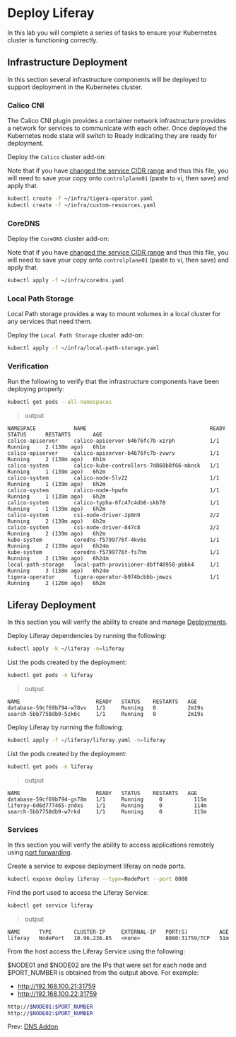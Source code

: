 # Deploy Liferay

In this lab you will complete a series of tasks to ensure your Kubernetes cluster is functioning correctly.

## Infrastructure Deployment

In this section several infrastructure components will be deployed to support deployment in the Kubernetes cluster.  

### Calico CNI

The Calico CNI plugin provides a container network infrastructure provides a network for services to communicate with each other.  Once deployed the Kubernetes node state will switch to Ready indicating they are ready for deployment.

[//]: # (host:controlplane01)

Deploy the `Calico` cluster add-on:

Note that if you have [changed the service CIDR range](./01-prerequisites.md#service-network) and thus this file, you will need to save your copy onto `controlplane01` (paste to vi, then save) and apply that.

```bash
kubectl create -f ~/infra/tigera-operator.yaml 
kubectl create -f ~/infra/custom-resources.yaml
```

### CoreDNS

[//]: # (host:controlplane01)

Deploy the `CoreDNS` cluster add-on:

Note that if you have [changed the service CIDR range](./01-prerequisites.md#service-network) and thus this file, you will need to save your copy onto `controlplane01` (paste to vi, then save) and apply that.

```bash
kubectl apply -f ~/infra/coredns.yaml
```

### Local Path Storage

Local Path storage provides a way to mount volumes in a local cluster for any services that need them.

Deploy the `Local Path Storage` cluster add-on:

```bash
kubectl apply -f ~/infra/local-path-storage.yaml
```

### Verification

Run the following to verify that the infrastructure components have been deploying properly:

```bash
kubectl get pods --all-namespaces
```

> output

```
NAMESPACE            NAME                                       READY   STATUS      RESTARTS       AGE
calico-apiserver     calico-apiserver-b4676fc7b-xzrph           1/1     Running     2 (138m ago)   6h1m
calico-apiserver     calico-apiserver-b4676fc7b-zvwrv           1/1     Running     2 (138m ago)   6h1m
calico-system        calico-kube-controllers-7d868b8f66-mbnsk   1/1     Running     1 (139m ago)   6h2m
calico-system        calico-node-5lv22                          1/1     Running     1 (139m ago)   6h2m
calico-system        calico-node-hpwfm                          1/1     Running     1 (139m ago)   6h2m
calico-system        calico-typha-6fc47c4db6-skb78              1/1     Running     1 (139m ago)   6h2m
calico-system        csi-node-driver-2p8n9                      2/2     Running     2 (139m ago)   6h2m
calico-system        csi-node-driver-847c8                      2/2     Running     2 (139m ago)   6h2m
kube-system          coredns-f5799776f-4kv6s                    1/1     Running     2 (139m ago)   6h24m
kube-system          coredns-f5799776f-fs7hm                    1/1     Running     2 (139m ago)   6h24m
local-path-storage   local-path-provisioner-dbff48958-pbbk4     1/1     Running     3 (138m ago)   6h24m
tigera-operator      tigera-operator-b974bcbbb-jmwzs            1/1     Running     2 (126m ago)   6h2m
```

## Liferay Deployment

In this section you will verify the ability to create and manage [Deployments](https://kubernetes.io/docs/concepts/workloads/controllers/deployment/).

Deploy Liferay dependencies by running the following:

```bash
kubectl apply -k ~/liferay -n=liferay
```

[//]: # (command:kubectl wait deployment -n default nginx --for condition=Available=True --timeout=90s)

List the pods created by the deployment:

```bash
kubectl get pods -n liferay
```

> output

```
NAME                        READY   STATUS    RESTARTS   AGE
database-59cf69b794-w78vv   1/1     Running   0          2m19s
search-5bb7758db9-5zk6c     1/1     Running   0          2m19s
```

Deploy Liferay by running the following:

```bash
kubectl apply -f ~/liferay/liferay.yaml -n=liferay
```

List the pods created by the deployment:

```bash
kubectl get pods -n liferay
```

> output

```
NAME                        READY   STATUS    RESTARTS   AGE
database-59cf69b794-gs78m   1/1     Running     0          115m
liferay-6d6d777465-zndxs    1/1     Running     0          114m
search-5bb7758db9-w7rkd     1/1     Running     0          115m
```

### Services

In this section you will verify the ability to access applications remotely using [port forwarding](https://kubernetes.io/docs/tasks/access-application-cluster/port-forward-access-application-cluster/).

Create a service to expose deployment liferay on node ports.

```bash
kubectl expose deploy liferay --type=NodePort --port 8080
```

Find the port used to access the Liferay Service:

[//]: # (command:sleep 2)

```bash
kubectl get service liferay
```

> output

```
NAME      TYPE       CLUSTER-IP     EXTERNAL-IP   PORT(S)          AGE
liferay   NodePort   10.96.236.85   <none>        8080:31759/TCP   51m
```

From the host access the Liferay Service using the following:

$NODE01 and $NODE02 are the IPs that were set for each node and $PORT_NUMBER is obtained from the output above.  For example:

* http://192.168.100.21:31759
* http://192.168.100.22:31759

```bash
http://$NODE01:$PORT_NUMBER
http://$NODE02:$PORT_NUMBER
```
Prev: [DNS Addon](./15-dns-addon.md)
